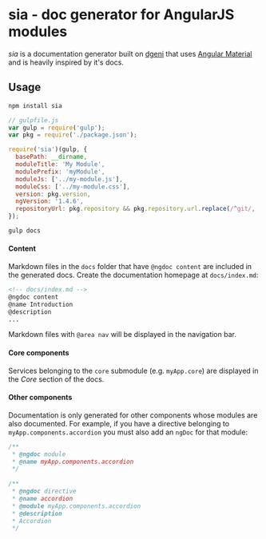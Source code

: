 # sia - doc generator for AngularJS modules

_sia_ is a documentation generator built on [dgeni] that uses [Angular Material] and is heavily inspired by it's docs.

## Usage

```sh
npm install sia
```

```js
// gulpfile.js
var gulp = require('gulp');
var pkg = require('./package.json');

require('sia')(gulp, {
  basePath: __dirname,
  moduleTitle: 'My Module',
  modulePrefix: 'myModule',
  moduleJs: ['../my-module.js'],
  moduleCss: ['../my-module.css'],
  version: pkg.version,
  ngVersion: '1.4.6',
  repositoryUrl: pkg.repository && pkg.repository.url.replace(/^git/, 'https').replace(/(\.git)?\/?$/,'')
});
```

```sh
gulp docs
```

#### Content

Markdown files in the `docs` folder that have `@ngdoc content` are included in the generated docs. Create the
documentation homepage at `docs/index.md`:

```html
<!-- docs/index.md -->
@ngdoc content
@name Introduction
@description
...
```

Markdown files with `@area nav` will be displayed in the navigation bar.
 
#### Core components

Services belonging to the `core` submodule (e.g. `myApp.core`) are displayed in the _Core_ section of the docs.

#### Other components

Documentation is only generated for other components whose modules are also documented.  For example, if you have a directive 
belonging to `myApp.components.accordion` you must also add an `ngDoc` for that module:

```js
/**
 * @ngdoc module
 * @name myApp.components.accordion
 */
 
/**
 * @ngdoc directive
 * @name accordion
 * @module myApp.components.accordion
 * @description
 * Accordion
 */
 ```

[dgeni]: https://github.com/angular/dgeni
[Angular Material]: https://material.angularjs.org/
